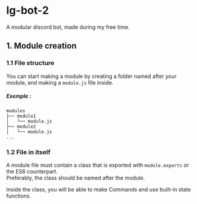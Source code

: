 # lg-bot-2
A modular discord bot, made during my free time. 

## 1. Module creation

### 1.1 File structure

You can start making a module by creating a folder named after your module, and making a `module.js` file inside.  

##### Exemple :
````
modules
├── module1
│   └── module.js
├── module2
│   └── module.js
...
`````

### 1.2 File in itself

A module file must contain a class that is exported with `module.exports` or the ES6 counterpart.  
Preferably, the class should be named after the module.  

Inside the class, you will be able to make Commands and use built-in state functions.

#### 

